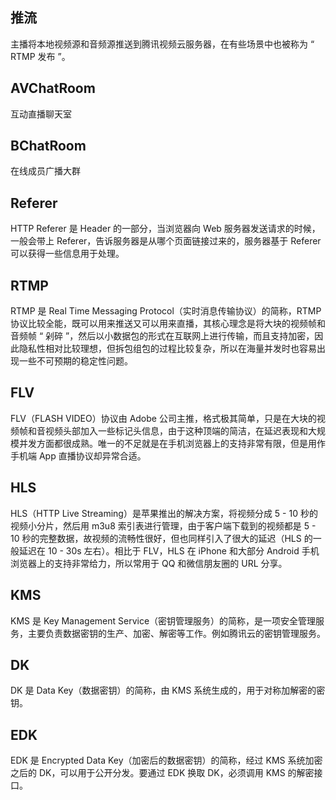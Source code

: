 ## 推流
主播将本地视频源和音频源推送到腾讯视频云服务器，在有些场景中也被称为 “ RTMP 发布 ”。

## AVChatRoom 
互动直播聊天室

## BChatRoom 
在线成员广播大群 

## Referer
HTTP Referer 是 Header 的一部分，当浏览器向 Web 服务器发送请求的时候，一般会带上 Referer，告诉服务器是从哪个页面链接过来的，服务器基于 Referer 可以获得一些信息用于处理。

## RTMP
RTMP 是 Real Time Messaging Protocol（实时消息传输协议）的简称，RTMP 协议比较全能，既可以用来推送又可以用来直播，其核心理念是将大块的视频帧和音频帧 “ 剁碎 ”，然后以小数据包的形式在互联网上进行传输，而且支持加密，因此隐私性相对比较理想，但拆包组包的过程比较复杂，所以在海量并发时也容易出现一些不可预期的稳定性问题。

## FLV
FLV（FLASH VIDEO）协议由 Adobe 公司主推，格式极其简单，只是在大块的视频帧和音视频头部加入一些标记头信息，由于这种顶端的简洁，在延迟表现和大规模并发方面都很成熟。唯一的不足就是在手机浏览器上的支持非常有限，但是用作手机端 App 直播协议却异常合适。

## HLS 
HLS（HTTP Live Streaming）是苹果推出的解决方案，将视频分成 5 - 10 秒的视频小分片，然后用 m3u8 索引表进行管理，由于客户端下载到的视频都是 5 - 10 秒的完整数据，故视频的流畅性很好，但也同样引入了很大的延迟（HLS 的一般延迟在 10 - 30s 左右）。相比于 FLV，HLS 在 iPhone 和大部分 Android 手机浏览器上的支持非常给力，所以常用于 QQ 和微信朋友圈的 URL 分享。

## KMS
KMS 是 Key Management Service（密钥管理服务）的简称，是一项安全管理服务，主要负责数据密钥的生产、加密、解密等工作。例如腾讯云的密钥管理服务。

## DK
DK 是 Data Key（数据密钥）的简称，由 KMS 系统生成的，用于对称加解密的密钥。

## EDK
EDK 是 Encrypted Data Key（加密后的数据密钥）的简称，经过 KMS 系统加密之后的 DK，可以用于公开分发。要通过 EDK 换取 DK，必须调用 KMS 的解密接口。
